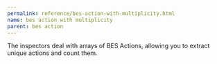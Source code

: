 ```yaml
---
permalink: reference/bes-action-with-multiplicity.html
name: bes action with multiplicity
parent: bes action
---
```


The <bes action with multiplicity> inspectors deal with arrays of BES Actions, allowing you to extract unique actions and count them.